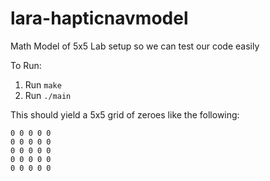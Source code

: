 # lara-hapticnavmodel
Math Model of 5x5 Lab setup so we can test our code easily

To Run:

1. Run `make`
2. Run `./main`

This should yield a 5x5 grid of zeroes like the following:
```
0 0 0 0 0 
0 0 0 0 0 
0 0 0 0 0 
0 0 0 0 0 
0 0 0 0 0 
```

